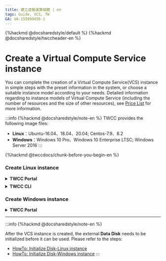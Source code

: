 ```yaml
---
title: 建立虛擬運算個體 | en
tags: Guide, VCS, TW
GA: UA-155999456-1
---
```


{%hackmd @docsharedstyle/default %}
{%hackmd @docsharedstyle/twccheader-en %}

# Create a Virtual Compute Service instance


You can complete the creation of a Virtual Compute Service(VCS) instance in simple steps with the preset information in the system, or choose a suitable instance model according to your needs. Detailed information regarding to instance models of Virtual Compute Service (including the number of resources and the size of other resources), see [Price List](https://man.twcc.ai/@twccdocs/SJWlN3YDr?type=view#虛擬運算服務-Virtual-Compute-Service-VCS) for more information.

:::info
{%hackmd @docsharedstyle/note-en %}
TWCC provides the following image files:
- **Linux**：Ubuntu-16.04、18.04、20.04; Centos-7.9、8.2
- **Windows**：Windows 10 Pro、Windows 10 Enterprise LTSC; Windows Server 2016
:::

{%hackmd @twccdocs/chunk-before-you-begin-en %}


### Create <i class="fa fa-linux" aria-hidden="true"></i> Linux instance

<!-- 1 start -->

<details class="docspoiler">

<summary><b>TWCC Portal</b></summary>

<br>

{%hackmd @twccdocs/vcs-chunk-create-instance-en %}

- Then click **Next: Key Pair>**

* Key pair is the certificate for logging into the Linux VCS instance. The key pair must be used inorder to connect and use the VCS instance functions. You may choose the key pair you have created. If you are using it for the first time, press **+Create Key Pair**.

![](https://cos.twcc.ai/SYS-MANUAL/uploads/upload_bb3923b8a3b673f9a8bca29e5d4ecac1.png)



* Enter the name of the key pair and click OK.

:::info
{%hackmd @docsharedstyle/note-en %}
The public key is not a required information. The purpose of it is to facilitate the use of the same key when using different cloud services. Therefore, users can fill in their public key in other cloud systems here, and then they can use this key to access this system.
:::


![](https://cos.twcc.ai/SYS-MANUAL/uploads/upload_4d043ab59e1bc98d1470cb99db876b61.png)



* After the key pair is created, please press **Download** immediately and save the key pair properly. Without this key pair, you will not be able to connect to the VCS instance. After downloading, you can close the dialog window, and then click **Next step: Review & Create>**

![](https://cos.twcc.ai/SYS-MANUAL/uploads/upload_ae07492cf385fefe15ba37057cf9a5c2.png)



:::danger
<i class="fa fa-exclamation-triangle" aria-hidden="true"></i> **Important**: TWCC is not responsible for recording and managing your key pair. Please download and properly save the key pair `pem` file. Without this key pair, you will not be able to [<ins>Connect to Virtual Computing Service instance</ins>](https://man.twcc.ai/@twccdocs/vcs-guide-connect-to-linux-from-windows-en).
:::


* View the settings and estimated usage quota of the entire VCS instance, and click **Create** to complete it. After a few minutes, wait for the status of the instance to become **`Ready`** to start [<ins>connect</ins>](https://man.twcc.ai/@twccdocs/vcs-guide-connect-to-linux-from-windows-en) and use.

![](https://cos.twcc.ai/SYS-MANUAL/uploads/upload_069ef79ec5b926c0eefe04f0c00aee65.png)

</details>

<!-- Space -->

<div style="height:8px"></div>

<!-- 2. start -->

<details class="docspoiler">

<summary><b>TWCC CLI</b></summary>

<br>


### Command

**Step 1.** Please [<ins>create a key pair</ins>](https://man.twcc.ai/@twccdocs/guide-vcs-keypair-en) first.
**Step 2.** Then, create a VCS instance

```bash
$ twccli mk vcs -key   #Key pair name
                [-n]   #VCS instance name
                
```
:::info
{%hackmd @twccdocs/cli-parameter-note-en %}
2. If there is no optional parameter, instance will be created with the default information:

| Image file type, image file | Model |Network Information|Specification|
| -------- | -------- | -------- | -------- |
| Ubuntu 16.04    | v.2xsuper  | default_network  | 0 GPU + 8 CPU + 064GB memory |
:::

</div>

### Example

- Use the key pair **`key1`** to create a VCS instance named **`vcscli`**.

```bash
$ twccli mk vcs -key key1 -n vcscli
```

:::danger
{%hackmd @docsharedstyle/important-en %}
- Requirement for naming a VCS instance including: must be **lowercase letters or numbers**, **first character must be lowercase letters**, and **6-16 length characters**.
-  If the settings do not meet the above conditions, the following error message will appear:

![](https://cos.twcc.ai/SYS-MANUAL/uploads/upload_095834bd7ee5d99d3a70596a7c462629.png)
:::

:::warning
{%hackmd @docsharedstyle/tip-en %}

Other related TWCC CLI commands:

```bash
$ twccli ls vcs -img   #View all image file specifications
$ twccli ls vcs -ptype #View all product models and specifications
```


:::


</details>


### Create <i class="fa fa-windows" aria-hidden="true"></i>  Windows instance

<!-- 1 start -->

<details class="docspoiler">

<summary><b>TWCC Portal</b></summary>

<br>

{%hackmd @twccdocs/vcs-chunk-create-instance-en %}


- Create Window login password. Then click **Next: Review & Create>**.


![](https://cos.twcc.ai/SYS-MANUAL/uploads/upload_1f7886c8ca360db6a07b4fcfa9255a92.png)

:::danger
{%hackmd @docsharedstyle/important-en %}
1. To protect the security of your VCS instance, it is recommended that the password setting contains at least **17 characters**.
2. This password is for private use, TWCC will not be responsible for recording and management. Please keep it in a safe place. If there is no password, you will not be able to connect to the VCS instance.
:::

* Double check the settings and estimate the usage quota of the entire VCS instance, and click **Create** to complete. After a few minutes, wait for the instance status to become **`Ready`**, and wait for some time to start
[<ins>connect</ins>](https://man.twcc.ai/@twccdocs/vcs-guide-connect-to-windows-from-windows-en) and use.

![](https://cos.twcc.ai/SYS-MANUAL/uploads/upload_ad0449c9897ecfaf0a261e525a98203c.png)


</details>


---

:::info
{%hackmd @docsharedstyle/note-en %}

After the VCS instance is created, the external **Data Disk** needs to be initialized before it can be used. Please refer to the steps:

- [<ins>HowTo: Initialize Disk-Linux instance</ins>](https://man.twcc.ai/@twccdocs/howto-bss-init-vol-linux-en)
- [<ins>HowTo: Initialize Disk-Windows instance</ins>](https://man.twcc.ai/@twccdocs/howto-bss-init-vol-windows-en)
:::

